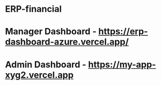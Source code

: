 ﻿# ERP-financial
# Manager Dashboard - https://erp-dashboard-azure.vercel.app/  
# Admin Dashboard - https://my-app-xyg2.vercel.app  
